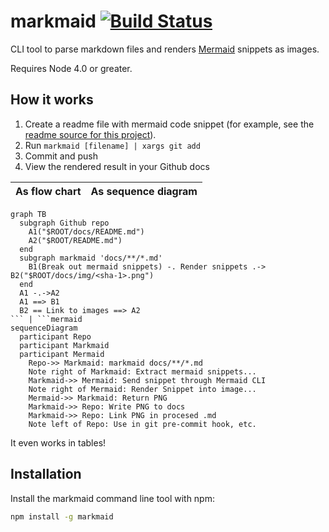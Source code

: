 markmaid [![Build Status](https://travis-ci.org/nicklasnygren/markmaid.svg?branch=master)](https://travis-ci.org/nicklasnygren/markmaid)
========

CLI tool to parse markdown files and renders [Mermaid](https://github.com/knsv/mermaid) snippets as images.

Requires Node 4.0 or greater.

## How it works

1. Create a readme file with mermaid code snippet (for example, see the [readme source for
   this project](docs/README.md)).
2. Run `markmaid [filename] | xargs git add`
3. Commit and push
4. View the rendered result in your Github docs

As flow chart | As sequence diagram
--- | ---
```mermaid
graph TB
  subgraph Github repo
    A1("$ROOT/docs/README.md")
    A2("$ROOT/README.md")
  end
  subgraph markmaid 'docs/**/*.md'
    B1(Break out mermaid snippets) -. Render snippets .-> B2("$ROOT/docs/img/<sha-1>.png")
  end
  A1 -.->A2
  A1 ==> B1
  B2 == Link to images ==> A2
``` | ```mermaid
sequenceDiagram
  participant Repo
  participant Markmaid
  participant Mermaid
    Repo->> Markmaid: markmaid docs/**/*.md
    Note right of Markmaid: Extract mermaid snippets...
    Markmaid->> Mermaid: Send snippet through Mermaid CLI
    Note right of Mermaid: Render Snippet into image...
    Mermaid->> Markmaid: Return PNG
    Markmaid->> Repo: Write PNG to docs
    Markmaid->> Repo: Link PNG in procesed .md
    Note left of Repo: Use in git pre-commit hook, etc.
```

It even works in tables!

## Installation

Install the markmaid command line tool with npm:

```sh
npm install -g markmaid
```
